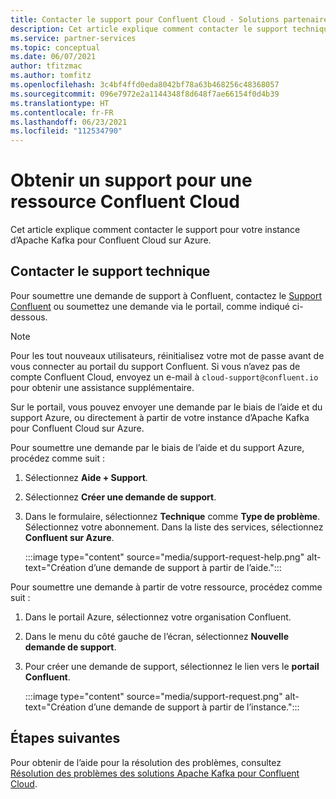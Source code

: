 ```yaml
---
title: Contacter le support pour Confluent Cloud - Solutions partenaires Azure
description: Cet article explique comment contacter le support technique de Confluent Cloud sur le portail Azure.
ms.service: partner-services
ms.topic: conceptual
ms.date: 06/07/2021
author: tfitzmac
ms.author: tomfitz
ms.openlocfilehash: 3c4bf4ffd0eda8042bf78a63b468256c48368057
ms.sourcegitcommit: 096e7972e2a1144348f8d648f7ae66154f0d4b39
ms.translationtype: HT
ms.contentlocale: fr-FR
ms.lasthandoff: 06/23/2021
ms.locfileid: "112534790"
---
```

# <a name="get-support-for-confluent-cloud-resource"></a>Obtenir un support pour une ressource Confluent Cloud

Cet article explique comment contacter le support pour votre instance d’Apache Kafka pour Confluent Cloud sur Azure.

## <a name="contact-support"></a>Contacter le support technique

Pour soumettre une demande de support à Confluent, contactez le [Support Confluent](https://support.confluent.io) ou soumettez une demande via le portail, comme indiqué ci-dessous.

> [!NOTE]
> Pour les tout nouveaux utilisateurs, réinitialisez votre mot de passe avant de vous connecter au portail du support Confluent. Si vous n’avez pas de compte Confluent Cloud, envoyez un e-mail à `cloud-support@confluent.io` pour obtenir une assistance supplémentaire.

Sur le portail, vous pouvez envoyer une demande par le biais de l’aide et du support Azure, ou directement à partir de votre instance d’Apache Kafka pour Confluent Cloud sur Azure.

Pour soumettre une demande par le biais de l’aide et du support Azure, procédez comme suit :

1. Sélectionnez **Aide + Support**.
1. Sélectionnez **Créer une demande de support**.
1. Dans le formulaire, sélectionnez **Technique** comme **Type de problème**. Sélectionnez votre abonnement. Dans la liste des services, sélectionnez **Confluent sur Azure**.

    :::image type="content" source="media/support-request-help.png" alt-text="Création d’une demande de support à partir de l’aide.":::

Pour soumettre une demande à partir de votre ressource, procédez comme suit :

1. Dans le portail Azure, sélectionnez votre organisation Confluent.
1. Dans le menu du côté gauche de l’écran, sélectionnez **Nouvelle demande de support**.
1. Pour créer une demande de support, sélectionnez le lien vers le **portail Confluent**.

    :::image type="content" source="media/support-request.png" alt-text="Création d’une demande de support à partir de l’instance.":::

## <a name="next-steps"></a>Étapes suivantes

Pour obtenir de l’aide pour la résolution des problèmes, consultez [Résolution des problèmes des solutions Apache Kafka pour Confluent Cloud](troubleshoot.md).
